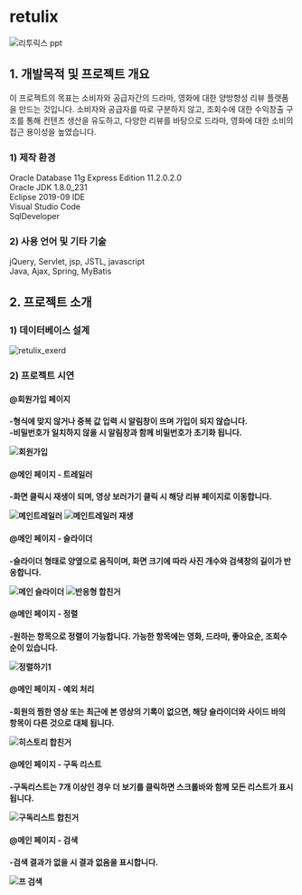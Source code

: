 # retulix

![리투릭스 ppt](https://user-images.githubusercontent.com/58322576/77391195-7798f600-6ddb-11ea-99e9-2d56f11ad538.PNG)


<h2>1. 개발목적 및 프로젝트 개요</h2>

이 프로젝트의 목표는 소비자와 공급자간의 드라마, 영화에 대한 양방향성 리뷰 플랫폼을 만드는 것입니다. 
소비자와 공급자를 따로 구분하지 않고, 조회수에 대한 수익창출 구조를 통해 컨텐츠 생산을 유도하고, 다양한 리뷰를 바탕으로 드라마,
 영화에 대한 소비의 접근 용이성을 높였습니다.
 
<h3>1) 제작 환경</h4>
Oracle Database 11g Express Edition  11.2.0.2.0<br>
Oracle JDK 1.8.0_231<br>
Eclipse 2019-09 IDE<br>
Visual Studio Code<br>
SqlDeveloper<br>

 <h3>2) 사용 언어 및 기타 기술</h4>
jQuery, Servlet, jsp, JSTL, javascript<br>
Java, Ajax, Spring, MyBatis

<h2>2. 프로젝트 소개</h2>

<h3> 1) 데이터베이스 설계</h4>
 
![retulix_exerd](https://user-images.githubusercontent.com/58322576/77390001-0277f180-6dd8-11ea-89de-396bea54232a.PNG)

<h3> 2) 프로젝트 시연
 
 <h4> @회원가입 페이지<h4> 
  -형식에 맞지 않거나 중복 값 입력 시 알림창이 뜨며 가입이 되지 않습니다.<br>
  -비밀번호가 일치하지 않을 시 알림창과 함께 비밀번호가 초기화 됩니다.
 
![회원가입](https://user-images.githubusercontent.com/58322576/77389278-191d4900-6dd6-11ea-8872-56e2aa8d2c7d.PNG)
 
 <h4> @메인 페이지 - 트레일러<h4> 
  -화면 클릭시 재생이 되며, 영상 보러가기 클릭 시 해당 리뷰 페이지로 이동합니다.
 
![메인트레일러](https://user-images.githubusercontent.com/58322576/77389289-2803fb80-6dd6-11ea-8315-0d4259a0352b.PNG)
![메인트레일러 재생](https://user-images.githubusercontent.com/58322576/77389314-3520ea80-6dd6-11ea-8613-3f30cc17c2ac.PNG)
 
 <h4> @메인 페이지 - 슬라이더<h4> 
  -슬라이더 형태로 양옆으로 움직이며, 화면 크기에 따라 사진 개수와 검색창의 길이가 반응합니다.
 
![메인 슬라이더 ](https://user-images.githubusercontent.com/58322576/77453776-09841b80-6e3b-11ea-96ff-79392e17ba40.PNG)
![반응형 합친거](https://user-images.githubusercontent.com/58322576/77453822-186ace00-6e3b-11ea-8309-b1e9b392c233.png)

 <h4> @메인 페이지 - 정렬<h4> 
  -원하는 항목으로 정렬이 가능합니다. 가능한 항목에는 영화, 드라마, 좋아요순, 조회수순이 있습니다.
 
![정렬하기1](https://user-images.githubusercontent.com/58322576/77453884-2fa9bb80-6e3b-11ea-97db-8d9396404fd1.PNG)
 
  <h4> @메인 페이지 - 예외 처리<h4> 
  -회원의 찜한 영상 또는 최근에 본 영상의 기록이 없으면, 해당 슬라이더와 사이드 바의 항목이 다른 것으로 대체 됩니다.
 
![히스토리 합친거](https://user-images.githubusercontent.com/58322576/77454127-7697b100-6e3b-11ea-95bb-6da75c9abbbf.PNG)

  <h4> @메인 페이지 - 구독 리스트<h4> 
  -구독리스트는 7개 이상인 경우 더 보기를 클릭하면 스크롤바와 함께 모든 리스트가 표시 됩니다.
 
![구독리스트 합친거](https://user-images.githubusercontent.com/58322576/77454159-831c0980-6e3b-11ea-8f5c-7103f532c4d3.PNG)

 <h4> @메인 페이지 - 검색<h4>
 -검색 결과가 없을 시 결과 없음을 표시합니다.
 
![프 검색](https://user-images.githubusercontent.com/58322576/77389379-600b3e80-6dd6-11ea-89b5-cb6355e39095.PNG)


